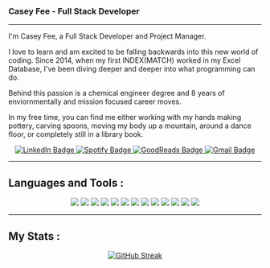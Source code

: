 ### Casey Fee - Full Stack Developer

---

I'm Casey Fee, a Full Stack Developer and Project Manager. 

I love to learn and am excited to be falling backwards into this new world of coding. Since 2014, when my first INDEX(MATCH) worked in my Excel Database, I've been diving deeper and deeper into what programming can do.

Behind this passion is a chemical engineer degree and 8 years of enviornmentally and mission focused career moves. 

In my free time, you can find me either working with my hands making pottery, carving spoons, moving my body up a mountain, around a dance floor, or completely still in a library book.

<!-- <div id="header" align="center">
  <img src="https://giphy.com/embed/QL8k5zCiNnoUPaABuY" width="100"/>
</div> -->

<div id="badges" align="center">
  <a href="https://www.linkedin.com/in/cfee/" target="_blank" rel="noreferrer">
    <img src="https://img.shields.io/badge/LinkedIn-blue?style=for-the-badge&logo=linkedin&logoColor=white" alt="LinkedIn Badge"/>
  </a>
  <a href="https://open.spotify.com/user/12124142261" target="_blank" rel="noreferrer">
    <img src="https://img.shields.io/badge/Spotify-1ED760?style=for-the-badge&logo=spotify&logoColor=white" alt="Spotify Badge"/>
  </a>
    <a href="https://www.goodreads.com/cfeeeeee" target="_blank" rel="noreferrer">
    <img src="https://img.shields.io/badge/Goodreads-F3F1EA?style=for-the-badge&logo=goodreads&logoColor=372213" alt="GoodReads Badge"/>
  </a>
  <a href="mailto:caseyfee3@gmail.com" target="_blank" rel="noreferrer">
    <img src="https://img.shields.io/badge/Gmail-D14836?style=for-the-badge&logo=gmail&logoColor=white" alt="Gmail Badge"/>
  </a>
</div>

---
## Languages and Tools :

<p align="center">
    <img src="https://img.shields.io/static/v1?style=for-the-badge&message=HTML5&color=E34F26&logo=HTML5&logoColor=FFFFFF&label="/>
    <img src="https://img.shields.io/static/v1?style=for-the-badge&message=CSS3&color=1572B6&logo=CSS3&logoColor=FFFFFF&label="/>
    <img src="https://img.shields.io/static/v1?style=for-the-badge&message=JavaScript&color=222222&logo=JavaScript&logoColor=F7DF1E&label="/>
    <img src="https://img.shields.io/static/v1?style=for-the-badge&message=React&color=222222&logo=React&logoColor=61DAFB&label="/>
    <img src="https://img.shields.io/static/v1?style=for-the-badge&message=TypeScript&color=3178C6&logo=TypeScript&logoColor=FFFFFF&label="/>
    <img src="https://img.shields.io/static/v1?style=for-the-badge&message=Bootstrap&color=7952B3&logo=Bootstrap&logoColor=FFFFFF&label="/>
    <img src="https://img.shields.io/static/v1?style=for-the-badge&message=Python&color=3776AB&logo=Python&logoColor=FFFFFF&label="/>
    <img src="https://img.shields.io/static/v1?style=for-the-badge&message=MongoDB&color=47A248&logo=MongoDB&logoColor=FFFFFF&label="/>
    <img src="https://img.shields.io/static/v1?style=for-the-badge&message=npm&color=CB3837&logo=npm&logoColor=FFFFFF&label="/>
    <img src="https://img.shields.io/static/v1?style=for-the-badge&message=Node.js&color=339933&logo=Node.js&logoColor=FFFFFF&label="/>
    <img src="https://img.shields.io/static/v1?style=for-the-badge&message=Handlebars.js&color=000000&logo=Handlebars.js&logoColor=FFFFFF&label="/>
    <img src="https://img.shields.io/static/v1?style=for-the-badge&message=MySQL&color=4479A1&logo=MySQL&logoColor=FFFFFF&label="/>
    <img src="https://img.shields.io/static/v1?style=for-the-badge&message=Heroku&color=430098&logo=Heroku&logoColor=FFFFFF&label="/>
</p>

---

## My Stats :
<div align="center">
  
[![GitHub Streak](http://github-readme-streak-stats.herokuapp.com?user=caseyfee&theme=rose)](https://git.io/streak-stats)


<!-- [![Top Langs](https://github-readme-stats.vercel.app/api/top-langs/?username=caseyfee&layout=compact&theme=vision-friendly-dark)](https://github.com/anuraghazra/github-readme-stats)
</div> -->

<!--
**caseyfee/caseyfee** is a ✨ _special_ ✨ repository because its `README.md` (this file) appears on your GitHub profile.

Here are some ideas to get you started:

- 🔭 I’m currently working on ...
- 🌱 I’m currently learning ...
- 👯 I’m looking to collaborate on ...
- 🤔 I’m looking for help with ...
- 💬 Ask me about ...
- 📫 How to reach me: ...
- 😄 Pronouns: ...
- ⚡ Fun fact: ...
-->
